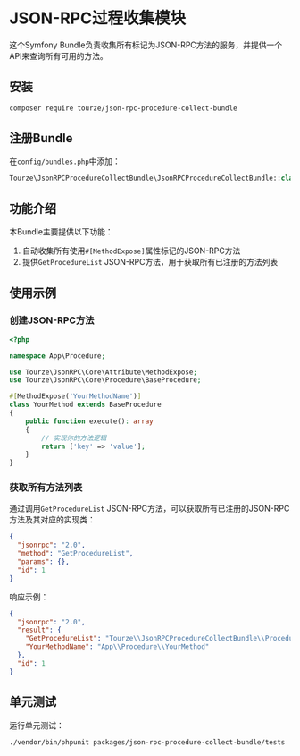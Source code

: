 # JSON-RPC过程收集模块

这个Symfony Bundle负责收集所有标记为JSON-RPC方法的服务，并提供一个API来查询所有可用的方法。

## 安装

```bash
composer require tourze/json-rpc-procedure-collect-bundle
```

## 注册Bundle

在`config/bundles.php`中添加：

```php
Tourze\JsonRPCProcedureCollectBundle\JsonRPCProcedureCollectBundle::class => ['all' => true],
```

## 功能介绍

本Bundle主要提供以下功能：

1. 自动收集所有使用`#[MethodExpose]`属性标记的JSON-RPC方法
2. 提供`GetProcedureList` JSON-RPC方法，用于获取所有已注册的方法列表

## 使用示例

### 创建JSON-RPC方法

```php
<?php

namespace App\Procedure;

use Tourze\JsonRPC\Core\Attribute\MethodExpose;
use Tourze\JsonRPC\Core\Procedure\BaseProcedure;

#[MethodExpose('YourMethodName')]
class YourMethod extends BaseProcedure
{
    public function execute(): array
    {
        // 实现你的方法逻辑
        return ['key' => 'value'];
    }
}
```

### 获取所有方法列表

通过调用`GetProcedureList` JSON-RPC方法，可以获取所有已注册的JSON-RPC方法及其对应的实现类：

```json
{
  "jsonrpc": "2.0",
  "method": "GetProcedureList",
  "params": {},
  "id": 1
}
```

响应示例：

```json
{
  "jsonrpc": "2.0",
  "result": {
    "GetProcedureList": "Tourze\\JsonRPCProcedureCollectBundle\\Procedure\\GetProcedureList",
    "YourMethodName": "App\\Procedure\\YourMethod"
  },
  "id": 1
}
```

## 单元测试

运行单元测试：

```bash
./vendor/bin/phpunit packages/json-rpc-procedure-collect-bundle/tests
```
